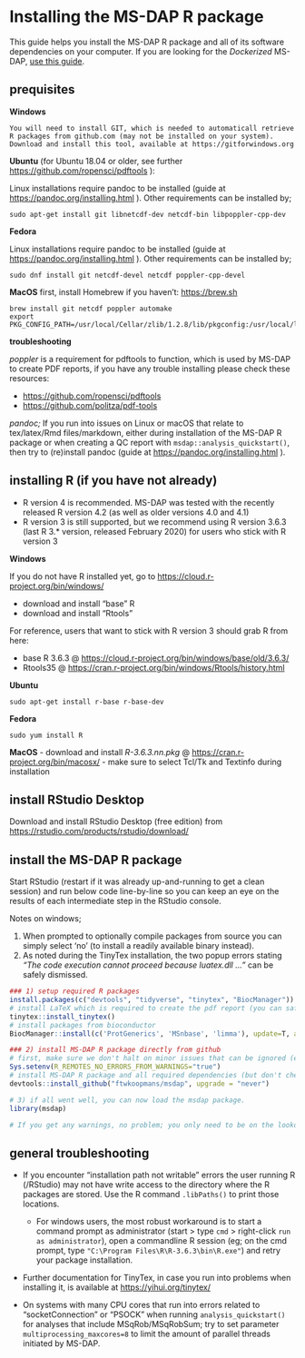 
# Installing the MS-DAP R package

This guide helps you install the MS-DAP R package and all of its
software dependencies on your computer. If you are looking for the
*Dockerized* MS-DAP, [use this guide](docker.md).

## prequisites

**Windows**

    You will need to install GIT, which is needed to automaticall retrieve R packages from github.com (may not be installed on your system). 
    Download and install this tool, available at https://gitforwindows.org

**Ubuntu** (for Ubuntu 18.04 or older, see further
<https://github.com/ropensci/pdftools> ):

Linux installations require pandoc to be installed (guide at
<https://pandoc.org/installing.html> ). Other requirements can be
installed by;

    sudo apt-get install git libnetcdf-dev netcdf-bin libpoppler-cpp-dev

**Fedora**

Linux installations require pandoc to be installed (guide at
<https://pandoc.org/installing.html> ). Other requirements can be
installed by;

    sudo dnf install git netcdf-devel netcdf poppler-cpp-devel

**MacOS** first, install Homebrew if you haven’t: <https://brew.sh>

    brew install git netcdf poppler automake
    export PKG_CONFIG_PATH=/usr/local/Cellar/zlib/1.2.8/lib/pkgconfig:/usr/local/lib/pkgconfig:/opt/X11/lib/pkgconfig

**troubleshooting**

*poppler* is a requirement for pdftools to function, which is used by
MS-DAP to create PDF reports, if you have any trouble installing please
check these resources:

-   <https://github.com/ropensci/pdftools>
-   <https://github.com/politza/pdf-tools>

*pandoc;* If you run into issues on Linux or macOS that relate to
tex/latex/Rmd files/markdown, either during installation of the MS-DAP R
package or when creating a QC report with
`msdap::analysis_quickstart()`, then try to (re)install pandoc (guide at
<https://pandoc.org/installing.html> ).

## installing R (if you have not already)

-   R version 4 is recommended. MS-DAP was tested with the recently
    released R version 4.2 (as well as older versions 4.0 and 4.1)
-   R version 3 is still supported, but we recommend using R version
    3.6.3 (last R 3.\* version, released February 2020) for users who
    stick with R version 3

**Windows**

If you do not have R installed yet, go to
<https://cloud.r-project.org/bin/windows/>

-   download and install “base” R
-   download and install “Rtools”

For reference, users that want to stick with R version 3 should grab R
from here:

-   base R 3.6.3 @
    <https://cloud.r-project.org/bin/windows/base/old/3.6.3/>
-   Rtools35 @
    <https://cran.r-project.org/bin/windows/Rtools/history.html>

**Ubuntu**

    sudo apt-get install r-base r-base-dev

**Fedora**

    sudo yum install R

**MacOS** - download and install *R-3.6.3.nn.pkg* @
<https://cran.r-project.org/bin/macosx/> - make sure to select Tcl/Tk
and Textinfo during installation

## install RStudio Desktop

Download and install RStudio Desktop (free edition) from
<https://rstudio.com/products/rstudio/download/>

## install the MS-DAP R package

Start RStudio (restart if it was already up-and-running to get a clean
session) and run below code line-by-line so you can keep an eye on the
results of each intermediate step in the RStudio console.

Notes on windows;

1)  When prompted to optionally compile packages from source you can
    simply select ‘no’ (to install a readily available binary instead).
2)  As noted during the TinyTex installation, the two popup errors
    stating *“The code execution cannot proceed because luatex.dll …”*
    can be safely dismissed.

``` r
### 1) setup required R packages
install.packages(c("devtools", "tidyverse", "tinytex", "BiocManager"))
# install LaTeX which is required to create the pdf report (you can safely dismiss both popup errors)
tinytex::install_tinytex()
# install packages from bioconductor
BiocManager::install(c('ProtGenerics', 'MSnbase', 'limma'), update=T, ask=F)

### 2) install MS-DAP R package directly from github
# first, make sure we don't halt on minor issues that can be ignored (eg; your R installation is a minor version behind)
Sys.setenv(R_REMOTES_NO_ERRORS_FROM_WARNINGS="true")
# install MS-DAP R package and all required dependencies (but don't check for updates on all packages, to minimize complexity)
devtools::install_github("ftwkoopmans/msdap", upgrade = "never")

# 3) if all went well, you can now load the msdap package.
library(msdap)

# If you get any warnings, no problem; you only need to be on the lookout for errors
```

## general troubleshooting

-   If you encounter “installation path not writable” errors the user
    running R (/RStudio) may not have write access to the directory
    where the R packages are stored. Use the R command `.libPaths()` to
    print those locations.

    -   For windows users, the most robust workaround is to start a
        command prompt as administrator (start \> type `cmd` \>
        right-click `run as administrator`), open a commandline R
        session (eg; on the cmd prompt, type
        `"C:\Program Files\R\R-3.6.3\bin\R.exe"`) and retry your package
        installation.

-   Further documentation for TinyTex, in case you run into problems
    when installing it, is available at <https://yihui.org/tinytex/>

-   On systems with many CPU cores that run into errors related to
    “socketConnection” or “PSOCK” when running `analysis_quickstart()`
    for analyses that include MSqRob/MSqRobSum; try to set parameter
    `multiprocessing_maxcores=8` to limit the amount of parallel threads
    initiated by MS-DAP.

